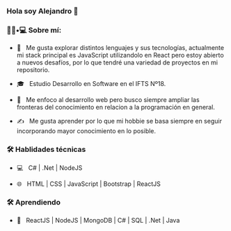 ### Hola soy Alejandro 👋


<h3> 👨🏻•💻 Sobre mí: </h3>

- 🤔 &nbsp; Me gusta explorar distintos lenguajes y sus tecnologías, actualmente mi stack principal es JavaScript utilizandolo en React pero estoy abierto a nuevos desafíos, por lo que tendré una variedad de proyectos en mi repositorio.

- 🎓 &nbsp; Estudio Desarrollo en Software en el IFTS Nº18.

- 🌱 &nbsp; Me enfoco al desarrollo web pero busco siempre ampliar las fronteras del conocimiento en relacion a la programación en general.

- ✍️ &nbsp; Me gusta aprender por lo que mi hobbie se basa siempre en seguir incorporando mayor conocimiento en lo posible.



<h3>🛠 Hablidades técnicas</h3>



- 💻 &nbsp;  C# | .Net | NodeJS 

- 🌐 &nbsp; HTML | CSS | JavaScript | Bootstrap | ReactJS 

<!--
- 🛢 &nbsp; SQL 
- 🔧 &nbsp; Git | Visual Studio | Visual Studio Code
-->



<h3>🛠 Aprendiendo</h3>

- 🔧 &nbsp; ReactJS | NodeJS | MongoDB | C# | SQL | .Net | Java

